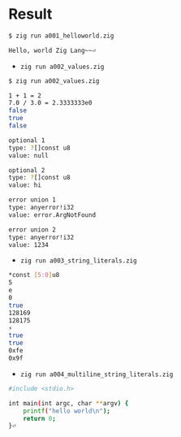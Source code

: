 # Result

```bash
$ zig run a001_helloworld.zig

Hello, world Zig Lang~~⏎
```

- `zig run a002_values.zig`

```bash
$ zig run a002_values.zig

1 + 1 = 2
7.0 / 3.0 = 2.3333333e0
false
true
false

optional 1
type: ?[]const u8
value: null

optional 2
type: ?[]const u8
value: hi

error union 1
type: anyerror!i32
value: error.ArgNotFound

error union 2
type: anyerror!i32
value: 1234

```

- `zig run a003_string_literals.zig`

```bash
*const [5:0]u8
5
e
0
true
128169
128175
⚡
true
true
0xfe
0x9f
``````

- `zig run a004_multiline_string_literals.zig`

```bash
#include <stdio.h>

int main(int argc, char **argv) {
    printf("hello world\n");
    return 0;
}⏎

```
